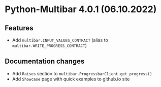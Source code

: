 # Python-Multibar 4.0.1 (06.10.2022)

## Features
- Add `multibar.INPUT_VALUES_CONTRACT` (alias to `multibar.WRITE_PROGRESS_CONTRACT`)

## Documentation changes
- Add `Raises` section to `multibar.ProgressbarClient.get_progress()`
- Add `Showcase` page with quick examples to github.io site

